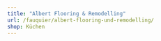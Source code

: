 ```yaml
---
title: "Albert Flooring & Remodelling"
url: /fauquier/albert-flooring-und-remodelling/
shop: Küchen
---
```

